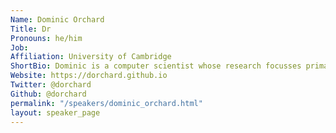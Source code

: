 ```yaml
---
Name: Dominic Orchard
Title: Dr
Pronouns: he/him  
Job: 
Affiliation: University of Cambridge
ShortBio: Dominic is a computer scientist whose research focusses primarily on programming languages but he also works closely with climate scientists, applying computer science advancements to support their work through programming languages, tools, and systems. He is a co-director of the Institute of Computing for Climate Science at the University of Cambridge and a Senior Lecturer in the Programming Languages and Systems group at the University of Kent.
Website: https://dorchard.github.io
Twitter: @dorchard
Github: @dorchard
permalink: "/speakers/dominic_orchard.html"
layout: speaker_page
---
```


